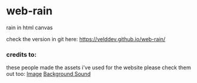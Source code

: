 # web-rain
rain in html canvas

check the version in git here: https://velddev.github.io/web-rain/

### credits to:
these people made the assets i've used for the website please check them out too:
[Image](https://pixabay.com/en/japan-autumnal-leaves-1813846/#)
[Background Sound](https://www.freesound.org/people/Arctura/sounds/39827/)
